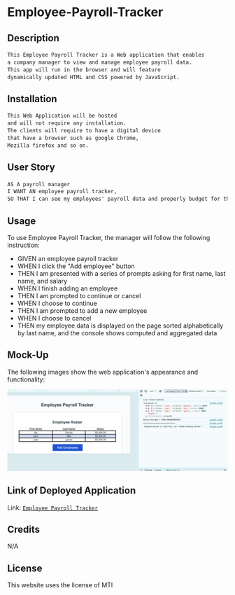# Employee-Payroll-Tracker
 ## Description
```md 
This Employee Payroll Tracker is a Web application that enables 
a company manager to view and manage employee payroll data. 
This app will run in the browser and will feature 
dynamically updated HTML and CSS powered by JavaScript.
```

## Installation
```md
This Web Application will be hosted 
and will not require any installation. 
The clients will require to have a digital device 
that have a browser such as google Chrome, 
Mozilla firefox and so on.

```
## User Story

```md
AS A payroll manager
I WANT AN employee payroll tracker,
SO THAT I can see my employees' payroll data and properly budget for the company
```

## Usage
To use Employee Payroll Tracker, the manager will follow the following instruction:

* GIVEN an employee payroll tracker
* WHEN I click the "Add employee" button
* THEN I am presented with a series of prompts asking for first name, last name, and salary
* WHEN I finish adding an employee
* THEN I am prompted to continue or cancel
* WHEN I choose to continue
* THEN I am prompted to add a new employee
* WHEN I choose to cancel
* THEN my employee data is displayed on the page sorted alphabetically by last name, and the console shows computed and aggregated data

## Mock-Up

The following images show the web application's appearance and functionality:


![Shows employee information in the console of an employee payroll tracker.](./assets/images/emptrack.png)

## Link of Deployed Application
 Link: [`Employee Payroll Tracker`](https://jahdona.github.io/Employee-Payroll-Tracker/)
## Credits

N/A

## License

This website uses the license of MTI